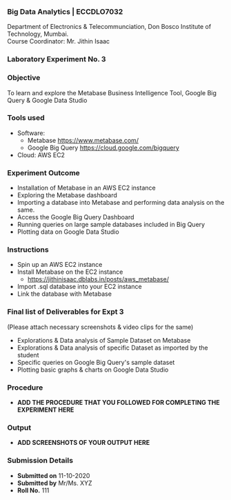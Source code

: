  ### Big Data Analytics | ECCDLO7032 
Department of Electronics & Telecommunciation, 
Don Bosco Institute of Technology, Mumbai.  
Course Coordinator: Mr. Jithin Isaac

### Laboratory Experiment No. 3
 
### Objective  
To learn and explore the Metabase Business Intelligence Tool, Google Big Query & Google Data Studio

### Tools used  
- Software: 
  - Metabase https://www.metabase.com/
  - Google Big Query https://cloud.google.com/bigquery
- Cloud: AWS EC2

### Experiment Outcome
- Installation of Metabase in an AWS EC2 instance 
- Exploring the Metabase dashboard
- Importing a database into Metabase and performing data analysis on the same.
- Access the Google Big Query Dashboard
- Running queries on large sample databases included in Big Query
- Plotting data on Google Data Studio

### Instructions

- Spin up an AWS EC2 instance
- Install Metabase on the EC2 instance
  - https://jithinisaac.dblabs.in/posts/aws_metabase/
- Import .sql database into your EC2 instance
- Link the database with Metabase 

### Final list of Deliverables for Expt 3 
(Please attach necessary screenshots & video clips for the same)

- Explorations & Data analysis of Sample Dataset on Metabase
- Explorations & Data analysis of specific Dataset as imported by the student
- Specific queries on Google Big Query's sample dataset
- Plotting basic graphs & charts on Google Data Studio

### Procedure 
- **ADD THE PROCEDURE THAT YOU FOLLOWED FOR COMPLETING THE EXPERIMENT HERE**

### Output
- **ADD SCREENSHOTS OF YOUR OUTPUT HERE**  

### Submission Details
- **Submitted on** 11-10-2020
- **Submitted by** Mr/Ms. XYZ
- **Roll No.** 111
